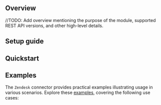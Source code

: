 ## Overview

//TODO: Add overview mentioning the purpose of the module, supported REST API versions, and other high-level details.

## Setup guide

[//]: # (TODO: Add detailed steps to obtain credentials and configure the module.)

## Quickstart

[//]: # (TODO: Add a quickstart guide to demonstrate a basic functionality of the module, including sample code snippets.)

## Examples

The `Zendesk` connector provides practical examples illustrating usage in various scenarios. Explore these [examples](https://github.com/sample-ballerina-connector-repo/tree/main/examples/), covering the following use cases:

[//]: # (TODO: Add examples)